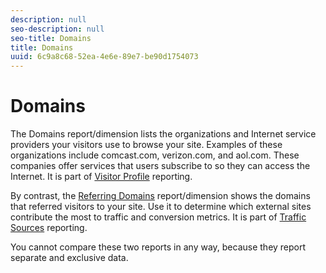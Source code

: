 ```yaml
---
description: null
seo-description: null
seo-title: Domains
title: Domains
uuid: 6c9a8c68-52ea-4e6e-89e7-be90d1754073
---
```


# Domains

The Domains report/dimension lists the organizations and Internet service providers your visitors use to browse your site. Examples of these organizations include comcast.com, verizon.com, and aol.com. These companies offer services that users subscribe to so they can access the Internet. It is part of [Visitor Profile](reports-visitor-profile.md) reporting.

By contrast, the [Referring Domains](../../../components/c-variables/dimensionslist/reports-referring-domains.md#concept_E3D0FEC81E1F4987B39CC467F19FFCFF) report/dimension shows the domains that referred visitors to your site. Use it to determine which external sites contribute the most to traffic and conversion metrics. It is part of [Traffic Sources](reports-traffic-sources.md) reporting.

You cannot compare these two reports in any way, because they report separate and exclusive data.
